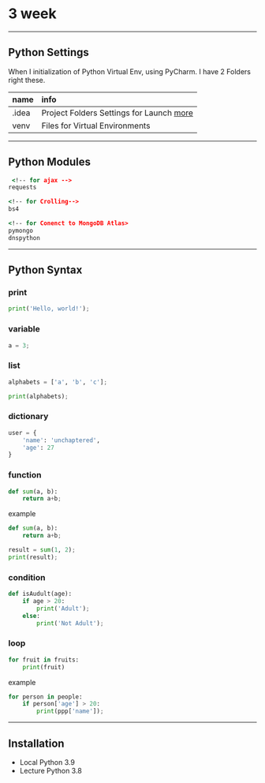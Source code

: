 # 3 week

<hr>

## Python Settings

When I initialization of Python Virtual Env, using PyCharm.
I have 2 Folders right these.

| name  | info |
| :---- | :--- |
| .idea | Project Folders Settings for Launch [more](https://rider-support.jetbrains.com/hc/en-us/articles/207097529-What-is-the-idea-folder-) |
| venv  | Files for Virtual Environments |

<hr>

## Python Modules

```cmd
 <!-- for ajax -->
requests

<!-- for Crolling-->
bs4

<!-- for Conenct to MongoDB Atlas>
pymongo
dnspython
```
<hr>

## Python Syntax

### print

```python
print('Hello, world!');
```

### variable

```python
a = 3;
```

### list

```python
alphabets = ['a', 'b', 'c'];

print(alphabets);
```

### dictionary

```python
user = {
    'name': 'unchaptered',
    'age': 27
}
```

### function

```python
def sum(a, b):
    return a+b;
```

example

```python
def sum(a, b):
    return a+b;

result = sum(1, 2);
print(result);
```

### condition

```python
def isAudult(age):
    if age > 20:
        print('Adult');
    else:
        print('Not Adult');
```

### loop

```python
for fruit in fruits:
    print(fruit)
```

example

```python
for person in people:
    if person['age'] > 20:
        print(ppp['name']);
```

<hr>

## Installation

- Local Python 3.9
- Lecture Python 3.8